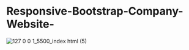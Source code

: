 # Responsive-Bootstrap-Company-Website-
![127 0 0 1_5500_index html (5)](https://github.com/Achinthagithub/Responsive-Bootstrap-Company-Website-/assets/122146942/c6c7efae-48f9-4f5c-8a81-f864ba3e905b)
